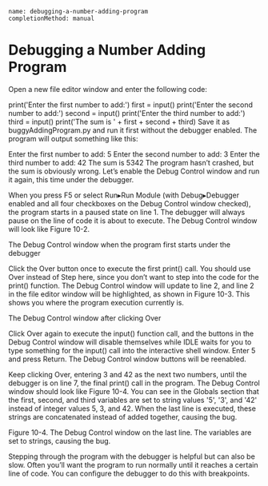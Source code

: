 ```ngMeta
name: debugging-a-number-adding-program
completionMethod: manual
```
# Debugging a Number Adding Program
Open a new file editor window and enter the following code:


print('Enter the first number to add:')
first = input()
print('Enter the second number to add:')
second = input()
print('Enter the third number to add:')
third = input()
print('The sum is ' + first + second + third)
Save it as buggyAddingProgram.py and run it first without the debugger enabled. The program will output something like this:


Enter the first number to add:
5
Enter the second number to add:
3
Enter the third number to add:
42
The sum is 5342
The program hasn’t crashed, but the sum is obviously wrong. Let’s enable the Debug Control window and run it again, this time under the debugger.

When you press F5 or select Run▸Run Module (with Debug▸Debugger enabled and all four checkboxes on the Debug Control window checked), the program starts in a paused state on line 1. The debugger will always pause on the line of code it is about to execute. The Debug Control window will look like Figure 10-2.

<!-- ![Anoop](assets/000063.jpg)
 -->
 The Debug Control window when the program first starts under the debugger

Click the Over button once to execute the first print() call. You should use Over instead of Step here, since you don’t want to step into the code for the print() function. The Debug Control window will update to line 2, and line 2 in the file editor window will be highlighted, as shown in Figure 10-3. This shows you where the program execution currently is.

<!-- ![Anoop](assets/000068.jpg)
 -->
The Debug Control window after clicking Over

Click Over again to execute the input() function call, and the buttons in the Debug Control window will disable themselves while IDLE waits for you to type something for the input() call into the interactive shell window. Enter 5 and press Return. The Debug Control window buttons will be reenabled.

Keep clicking Over, entering 3 and 42 as the next two numbers, until the debugger is on line 7, the final print() call in the program. The Debug Control window should look like Figure 10-4. You can see in the Globals section that the first, second, and third variables are set to string values '5', '3', and '42' instead of integer values 5, 3, and 42. When the last line is executed, these strings are concatenated instead of added together, causing the bug.

<!-- ![Anoop](assets/000000.jpg)
 -->
Figure 10-4. The Debug Control window on the last line. The variables are set to strings, causing the bug.

Stepping through the program with the debugger is helpful but can also be slow. Often you’ll want the program to run normally until it reaches a certain line of code. You can configure the debugger to do this with breakpoints.


